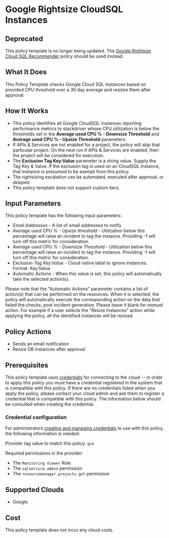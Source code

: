 # Google Rightsize CloudSQL Instances

## Deprecated

This policy template is no longer being updated. The [Google Rightsize Cloud SQL Recommender](https://github.com/flexera-public/policy_templates/tree/master/cost/google/rightsize_cloudsql_recommendations/) policy should be used instead.

## What It Does

This Policy Template checks Google Cloud SQL instances based on provided CPU threshold over a 30 day average and resizes them after approval.

## How It Works

- This policy identifies all Google CloudSQL instances reporting performance metrics to stackdriver whose CPU utilization is below the thresholds set in the **Average used CPU % - Downsize Threshold** and **Average used CPU % - Upsize Threshold** parameters.
- If APIs & Services are not enabled for a project, the policy will skip that particular project. On the next run if APIs & Services are enabled, then the project will be considered for execution.
- The **Exclusion Tag Key:Value** parameter is a string value.  Supply the Tag Key & Value.  If the exclusion tag is used on an CloudSQL Instance, that Instance is presumed to be exempt from this policy.
- The rightsizing escalation can be automated, executed after approval, or skipped.
- This policy template does not support custom tiers.

## Input Parameters

This policy template has the following input parameters:

- *Email Addresses* - A list of email addresses to notify
- *Average used CPU % - Upsize threshold* - Utilization below this percentage will raise an incident to tag the instance. Providing -1 will turn off this metric for consideration.
- *Average used CPU % - Downsize Threshold* - Utilization below this percentage will raise an incident to tag the instance. Providing -1 will turn off this metric for consideration.
- *Exclusion Tag Key:Value* - Cloud native label to ignore instances. Format: Key:Value
- *Automatic Actions* - When this value is set, this policy will automatically take the selected action(s).

Please note that the "Automatic Actions" parameter contains a list of action(s) that can be performed on the resources. When it is selected, the policy will automatically execute the corresponding action on the data that failed the checks, post incident generation. Please leave it blank for *manual* action.
For example if a user selects the "Resize Instances" action while applying the policy, all the identified instances will be resized.

## Policy Actions

- Sends an email notification
- Resize DB instances after approval

## Prerequisites

This policy template uses [credentials](https://docs.flexera.com/flexera/EN/Automation/ManagingCredentialsExternal.htm) for connecting to the cloud -- in order to apply this policy you must have a credential registered in the system that is compatible with this policy. If there are no credentials listed when you apply the policy, please contact your cloud admin and ask them to register a credential that is compatible with this policy. The information below should be consulted when creating the credential.

### Credential configuration

For administrators [creating and managing credentials](https://docs.flexera.com/flexera/EN/Automation/ManagingCredentialsExternal.htm) to use with this policy, the following information is needed:

Provider tag value to match this policy: `gce`

Required permissions in the provider:

- The `Monitoring Viewer` Role
- The `sqlservice.admin` permission
- The `resourcemanager.projects.get` permission

## Supported Clouds

- Google

## Cost

This policy template does not incur any cloud costs.
